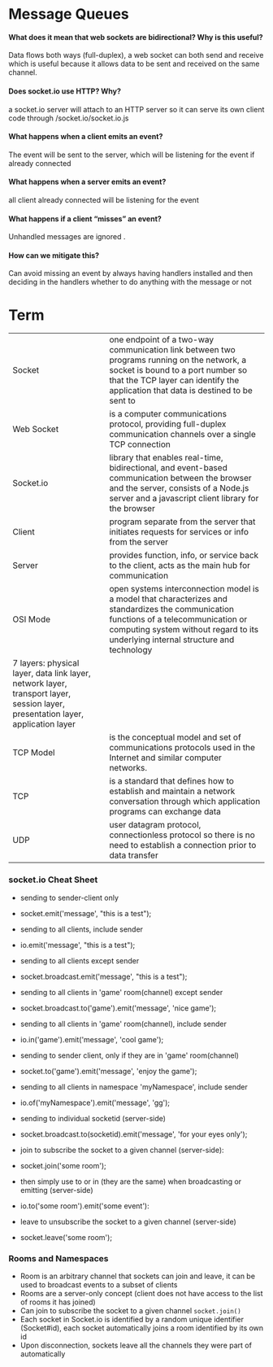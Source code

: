 # Message Queues

#### What does it mean that web sockets are bidirectional? Why is this useful?
Data flows both ways (full-duplex), a web socket can both send and receive which is useful because it allows data to be sent and received on the same channel.

#### Does socket.io use HTTP? Why?
a socket.io server will attach to an HTTP server so it can serve its own client code through /socket.io/socket.io.js

#### What happens when a client emits an event?
The event will be sent to the server, which will be listening for the event if already connected

#### What happens when a server emits an event?
all client already connected will be listening for the event

#### What happens if a client “misses” an event?
Unhandled messages are ignored .

#### How can we mitigate this?
Can avoid missing an event by always having handlers installed and then deciding in the handlers whether to do anything with the message or not


# Term

|    |  |
| ----------- | ----------- |
| Socket | one endpoint of a two-way communication link between two programs running on the network, a socket is bound to a port number so that the TCP layer can identify the application that data is destined to be sent to         |
| Web Socket      | is a computer communications protocol, providing full-duplex communication channels over a single TCP connection        |
| Socket.io      | library that enables real-time, bidirectional, and event-based communication between the browser and the server, consists of a Node.js server and a javascript client library for the browser        |
 Client      | program separate from the server that initiates requests for services or info from the server        |
| Server      | provides function, info, or service back to the client, acts as the main hub for communication        |
| OSI Mode      |  open systems interconnection model is a model that characterizes and standardizes the communication functions of a telecommunication or computing system without regard to its underlying internal structure and technology
7 layers: physical layer, data link layer, network layer, transport layer, session layer, presentation layer, application layer      |
| TCP Model      |  is the conceptual model and set of communications protocols used in the Internet and similar computer networks.       |
| TCP      | is a standard that defines how to establish and maintain a network conversation through which application programs can exchange data       |
| UDP      | user datagram protocol, connectionless protocol so there is no need to establish a connection prior to data transfer        |



### socket.io Cheat Sheet
- sending to sender-client only
- socket.emit('message', "this is a test");

- sending to all clients, include sender
- io.emit('message', "this is a test");

- sending to all clients except sender
- socket.broadcast.emit('message', "this is a test");

- sending to all clients in 'game' room(channel) except sender
- socket.broadcast.to('game').emit('message', 'nice game');

- sending to all clients in 'game' room(channel), include sender
- io.in('game').emit('message', 'cool game');

- sending to sender client, only if they are in 'game' room(channel)
- socket.to('game').emit('message', 'enjoy the game');

- sending to all clients in namespace 'myNamespace', include sender
- io.of('myNamespace').emit('message', 'gg');

- sending to individual socketid (server-side)
- socket.broadcast.to(socketid).emit('message', 'for your eyes only');

- join to subscribe the socket to a given channel (server-side):
- socket.join('some room');

- then simply use to or in (they are the same) when broadcasting or emitting (server-side)
- io.to('some room').emit('some event'):

- leave to unsubscribe the socket to a given channel (server-side)
- socket.leave('some room');


### Rooms and Namespaces

- Room is an arbitrary channel that sockets can join and leave, it can be used to broadcast events to a subset of clients
- Rooms are a server-only concept (client does not have access to the list of rooms it has joined)
- Can join to subscribe the socket to a given channel ```socket.join()```
- Each socket in Socket.io is identified by a random unique identifier (Socket#id), each socket automatically joins a room identified by its own id
- Upon disconnection, sockets leave all the channels they were part of automatically